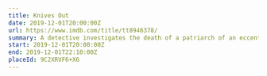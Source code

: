 ```yaml
---
title: Knives Out
date: 2019-12-01T20:00:00Z
url: https://www.imdb.com/title/tt8946378/
summary: A detective investigates the death of a patriarch of an eccentric, combative family.
start: 2019-12-01T20:00:00Z
end: 2019-12-01T22:10:00Z
placeId: 9C2XRVF6+X6
---
```

